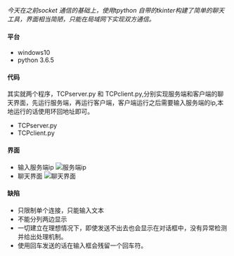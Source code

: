 ﻿*今天在之前socket 通信的基础上，使用tpython 自带的tkinter构建了简单的聊天工具，界面相当简陋，只能在局域网下实现双方通信。*
#### 平台
+ windows10
+ python 3.6.5
#### 代码
其实就两个程序，TCPserver.py 和 TCPclient.py,分别实现服务端和客户端的聊天界面，先运行服务端，再运行客户端，客户端运行之后需要输入服务端的ip,本地运行的话使用环回地址即可。
+ TCPserver.py
+ TCPclient.py
#### 界面
+ 输入服务端ip
![服务端ip](https://img-blog.csdnimg.cn/20181216215830214.png)
+  聊天界面
![聊天界面](https://img-blog.csdnimg.cn/20181216215904302.png)
#### 缺陷
+ 只限制单个连接，只能输入文本
+  不能分列两边显示
+  一切建立在理想情况下，即使发送不出去也会显示在对话框中，没有异常检测并给出处理机制。
+  使用回车发送的话在输入框会残留一个回车符。
